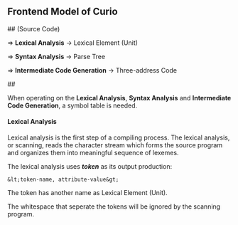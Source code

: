 ## Frontend Model of Curio
\#\# (Source Code)

=> **Lexical Analysis** -> Lexical Element (Unit)

=> **Syntax Analysis** -> Parse Tree

=> **Intermediate Code Generation** -> Three-address Code 

\#\#

When operating on the **Lexical Analysis**, **Syntax Analysis** and **Intermediate Code Generation**, a symbol table is needed.

#### Lexical Analysis
Lexical analysis is the first step of a compiling process. The lexical analysis, or scanning, reads the character stream which forms the source program and organizes them into meaningful sequence of lexemes.

The lexical analysis uses ***token*** as its output production:

```
&lt;token-name, attribute-value&gt;
```
The token has another name as Lexical Element (Unit).

The whitespace that seperate the tokens will be ignored by the scanning program.
